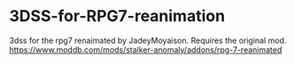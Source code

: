 # 3DSS-for-RPG7-reanimation
3dss for the rpg7 renaimated by JadeyMoyaison. Requires the original mod. https://www.moddb.com/mods/stalker-anomaly/addons/rpg-7-reanimated
